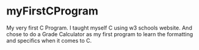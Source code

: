 # myFirstCProgram
My very first C Program. I taught myself C using w3 schools website. And chose to do a Grade Calculator as my first program to learn the formatting and specifics when it comes to C. 
